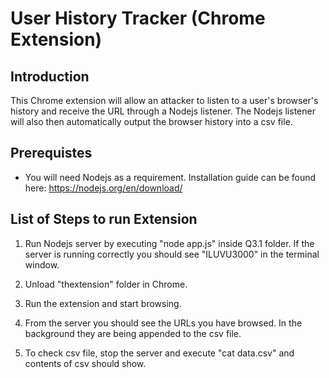 # User History Tracker (Chrome Extension)

## Introduction

This Chrome extension will allow an attacker to listen to a user's browser's history and receive the URL through a Nodejs listener. The Nodejs listener will also then automatically output the browser history into a csv file.

## Prerequistes

* You will need Nodejs as a requirement. Installation guide can be found here: https://nodejs.org/en/download/


## List of Steps to run Extension

1. Run Nodejs server by executing "node app.js" inside Q3.1 folder. If the server is running correctly you should see "ILUVU3000" in the terminal window.

2. Unload "thextension" folder in Chrome.

3. Run the extension and start browsing.

4. From the server you should see the URLs you have browsed. In the background they are being appended to the csv file.

5. To check csv file, stop the server and execute "cat data.csv" and contents of csv should show.
